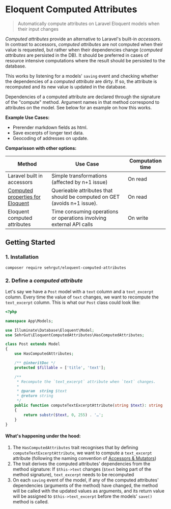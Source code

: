 # Eloquent Computed Attributes

> Automatically compute attributes on Laravel Eloquent models when their input changes

*Computed attributes* provide an alternative to Laravel's built-in *accessors*. In contrast to accessors, *computed attributes* are not computed when their value is requested, but rather when their dependencies change (*computed attributes* are persisted in the DB). It should be preferred in cases of resource intensive computations where the result should be persisted to the database.

This works by listening for a models' `saving` event and checking whether the dependencies of a *computed attribute* are dirty. If so, the attribute is recomputed and its new value is updated in the database.

Dependencies of a computed attribute are declared through the signature of the "compute" method. Argument names in that method correspond to attributes on the model. See below for an example on how this works.

**Example Use Cases:**
- Prerender markdown fields as html.
- Save excerpts of longer text data.
- Geocoding of addresses on update.

**Comparisson with other options:**

Method | Use Case | Computation time
--- | --- | --- 
Laravel built in accessors | Simple transformations (affected by n+1 issue) | On read
[Computed properties for Eloquent](https://github.com/n7olkachev/laravel-computed-properties) | Querieable attributes that should be computed on GET (avoids n+1 issue). | On read
Eloquent computed attributes | Time consuming operations or operations involving external API calls | On write

## Getting Started

### 1. Installation
```
composer require sehrgut/eloquent-computed-attributes
```

### 2. Define a *computed attribute*

Let's say we have a `Post` model with a `text` column and a `text_excerpt` column. Every time the value of `text` changes, we want to recompute the `text_excerpt` column. This is what our `Post` class could look like:

```php
<?php

namespace App\Models;

use Illuminate\Database\Eloquent\Model;
use SehrGut\EloquentComputedAttributes\HasComputedAttributes;

class Post extends Model
{
    use HasComputedAttributes;

    /** @inheritDoc */
    protected $fillable = ['title', 'text'];

    /**
     * Recompute the `text_excerpt` attribute when `text` changes.
     *
     * @param  string $text
     * @return string
     */
    public function computeTextExcerptAttribute(string $text): string
    {
        return substr($text, 0, 255) . '…';
    }
}
```

#### What's happening under the hood:

1. The `HasComputedAttributes` trait recognises that by defining `computeTextExcerptAttribute`, we want to compute a `text_excerpt` attribute (following the naming convention of [Accessors & Mutators](https://laravel.com/docs/5.6/eloquent-mutators#accessors-and-mutators))
2. The trait derives the computed attributes' dependencies from the method signature: If `$this->text` changes (`$text` being part of the method signature), `text_excerpt` needs to be recomputed
3. On each `saving` event of the model, if any of the computed attributes' dependencies (arguments of the method) have changed, the method will be called with the updated values as arguments, and its return value will be assigned to `$this->text_excerpt` before the models' `save()` method is called.
